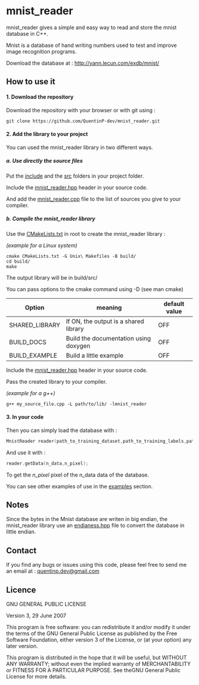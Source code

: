 # mnist_reader

mnist_reader gives a simple and easy way to read and store the mnist database in C++.

Mnist is a database of hand writing numbers used to test and improve image recognition programs.

Download the database at : http://yann.lecun.com/exdb/mnist/

## How to use it

#### 1. Download the repository

Download the repository with your browser or with git using :

```
git clone https://github.com/QuentinP-dev/mnist_reader.git
```

#### 2. Add the library to your project

You can used the mnist_reader library in two different ways.

##### a. Use directly the source files

Put the [include](/include) and the [src](/src) folders in your project folder.

Include the [mnist_reader.hpp](/include/mnist_reader/mnist_reader.hpp) header in your source code.

And add the [mnist_reader.cpp](/src/mnist_reader.cpp) file to the list of sources you give to your compiler.

##### b. Compile the mnist_reader library

Use the [CMakeLists.txt](/CMakeLists.txt) in root to create the mnist_reader library :

*(example for a Linux system)*
```
cmake CMakeLists.txt -G Unix\ Makefiles -B build/
cd build/
make
```
The output library will be in build/src/

You can pass options to the cmake command using -D (see man cmake)

Option | meaning | default value
------ | ------- | -------------
SHARED_LIBRARY | If ON, the output is a shared library | OFF
BUILD_DOCS | Build the documentation using doxygen | OFF
BUILD_EXAMPLE | Build a little example | OFF

Include the [mnist_reader.hpp](/include/mnist_reader/mnist_reader.hpp) header in your source code.

Pass the created library to your compiler.

*(example for a g++)*
```
g++ my_source_file.cpp -L path/to/lib/ -lmnist_reader
```

#### 3. In your code

Then you can simply load the database with :
```c++
MnistReader reader(path_to_training_dataset,path_to_training_labels,path_to_test_dataset,path_to_test_labels,true);
```

And use it with :
```c++
reader.getData(n_data,n_pixel);
```
To get the *n_pixel* pixel of the n_data data of the database.

You can see other examples of use in the [examples](examples/) section.

## Notes

Since the bytes in the Mnist database are writen in big endian, the mnist_reader library use an [endianess.hpp](/include/system/endianess.hpp) file to convert the database in little endian.

## Contact

If you find any bugs or issues using this code, please feel free to send me an email at :
quentinp.dev@gmail.com

## Licence

GNU GENERAL PUBLIC LICENSE

Version 3, 29 June 2007

This program is free software: you can redistribute it and/or modify
it under the terms of the GNU General Public License as published by
the Free Software Foundation, either version 3 of the License, or
(at your option) any later version.

This program is distributed in the hope that it will be useful,
but WITHOUT ANY WARRANTY; without even the implied warranty of
MERCHANTABILITY or FITNESS FOR A PARTICULAR PURPOSE.
See theGNU General Public License for more details.
